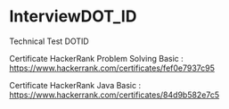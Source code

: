 # InterviewDOT_ID

Technical Test DOTID

Certificate HackerRank Problem Solving Basic : 
https://www.hackerrank.com/certificates/fef0e7937c95

Certificate HackerRank Java Basic :
https://www.hackerrank.com/certificates/84d9b582e7c5
